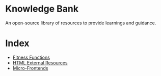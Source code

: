 # Knowledge Bank

An open-source library of resources to provide learnings and guidance.

# Index

- [Fitness Functions](fitness-functions.md)
- [HTML External Resources](html-external-resources.md)
- [Micro-Frontends](micro-frontends.md)
